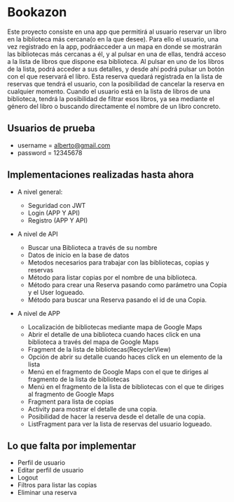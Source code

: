 # Bookazon

Este proyecto consiste en una app que permitirá al usuario reservar un libro en la biblioteca más cercana(o en la que desee).
Para ello el usuario, una vez registrado en la app, podráacceder a un mapa en donde se mostrarán las bibliotecas más cercanas a él, y al pulsar en una de ellas, tendrá acceso a la lista de libros que dispone esa biblioteca. Al pulsar en uno de los libros de la lista, podrá acceder a sus detalles, y desde ahí podrá pulsar un botón con el que reservará el libro.
Esta reserva quedará registrada en la lista de reservas que tendrá el usuario, con la posibilidad de cancelar la reserva en cualquier momento.
Cuando el usuario está en la lista de libros de una biblioteca, tendrá la posibilidad de filtrar esos libros, ya sea mediante el género del libro o buscando directamente el nombre de un libro concreto.


## Usuarios de prueba

  * username = alberto@gmail.com
  * password = 12345678

## Implementaciones realizadas hasta ahora

  - A nivel general:
    - Seguridad con JWT
    - Login (APP Y API)
    - Registro (APP Y API)

  - A nivel de API
    - Buscar una Biblioteca a través de su nombre
    - Datos de inicio en la base de datos
    - Metodos necesarios para trabajar con las bibliotecas, copias y reservas
    - Método para listar copias por el nombre de una biblioteca. 
    - Método para crear una Reserva pasando como parámetro una Copia y el User logueado.
    - Método para buscar una Reserva pasando el id de una Copia.

  - A nivel de APP
    - Localización de bibliotecas mediante mapa de Google Maps 
    - Abrir el detalle de una biblioteca cuando haces click en una biblioteca a través del mapa de Google Maps 
    - Fragment de la lista de bibliotecas(RecyclerView)
    - Opción de abrir su detalle cuando haces click en un elemento de la lista
    - Menú en el fragmento de Google Maps con el que te diriges al fragmento de la lista de bibliotecas
    - Menú en el fragmento de la lista de bibliotecas con el que te diriges al fragmento de Google Maps
    - Fragment para lista de copias
    - Activity para mostrar el detalle de una copia.
    - Posibilidad de hacer la reserva desde el detalle de una copia.
    - ListFragment para ver la lista de reservas del usuario logueado.

## Lo que falta por implementar
  - Perfil de usuario
  - Editar perfil de usuario
  - Logout
  - Filtros para listar las copias
  - Eliminar una reserva
